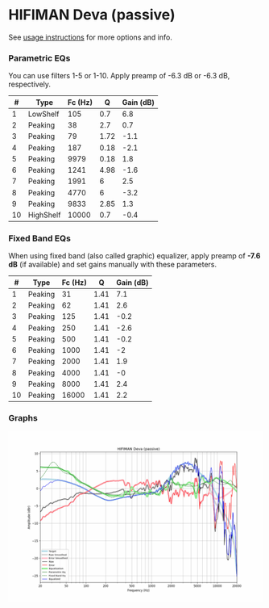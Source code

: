 # HIFIMAN Deva (passive)
See [usage instructions](https://github.com/jaakkopasanen/AutoEq#usage) for more options and info.

### Parametric EQs
You can use filters 1-5 or 1-10. Apply preamp of -6.3 dB or -6.3 dB, respectively.

|   # | Type      |   Fc (Hz) |    Q |   Gain (dB) |
|-----|-----------|-----------|------|-------------|
|   1 | LowShelf  |       105 | 0.7  |         6.8 |
|   2 | Peaking   |        38 | 2.7  |         0.7 |
|   3 | Peaking   |        79 | 1.72 |        -1.1 |
|   4 | Peaking   |       187 | 0.18 |        -2.1 |
|   5 | Peaking   |      9979 | 0.18 |         1.8 |
|   6 | Peaking   |      1241 | 4.98 |        -1.6 |
|   7 | Peaking   |      1991 | 6    |         2.5 |
|   8 | Peaking   |      4770 | 6    |        -3.2 |
|   9 | Peaking   |      9833 | 2.85 |         1.3 |
|  10 | HighShelf |     10000 | 0.7  |        -0.4 |

### Fixed Band EQs
When using fixed band (also called graphic) equalizer, apply preamp of **-7.6 dB** (if available) and set gains manually with these parameters.

|   # | Type    |   Fc (Hz) |    Q |   Gain (dB) |
|-----|---------|-----------|------|-------------|
|   1 | Peaking |        31 | 1.41 |         7.1 |
|   2 | Peaking |        62 | 1.41 |         2.6 |
|   3 | Peaking |       125 | 1.41 |        -0.2 |
|   4 | Peaking |       250 | 1.41 |        -2.6 |
|   5 | Peaking |       500 | 1.41 |        -0.2 |
|   6 | Peaking |      1000 | 1.41 |        -2   |
|   7 | Peaking |      2000 | 1.41 |         1.9 |
|   8 | Peaking |      4000 | 1.41 |        -0   |
|   9 | Peaking |      8000 | 1.41 |         2.4 |
|  10 | Peaking |     16000 | 1.41 |         2.2 |

### Graphs
![](./HIFIMAN%20Deva%20(passive).png)
